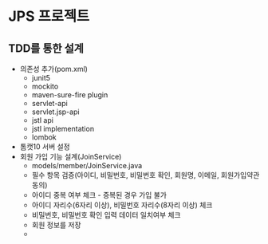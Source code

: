 # JPS 프로젝트

## TDD를 통한 설계
- 의존성 추가(pom.xml) 
  - junit5
  - mockito
  - maven-sure-fire plugin
  - servlet-api
  - servlet.jsp-api
  - jstl api
  - jstl implementation
  - lombok
- 톰캣10 서버 설정
- 회원 가입 기능 설계(JoinService)
  - models/member/JoinService.java
  - 필수 항목 검증(아이디, 비밀번호, 비밀번호 확인, 회원명, 이메일, 회원가입약관 동의)
  - 아이디 중복 여부 체크 - 증복된 경우 가입 불가
  - 아이디 자리수(6자리 이상), 비밀번호 자리수(8자리 이상) 체크
  - 비밀번호, 비밀번호 확인 입력 데이터 일치여부 체크
  - 회원 정보를 저장
  - 